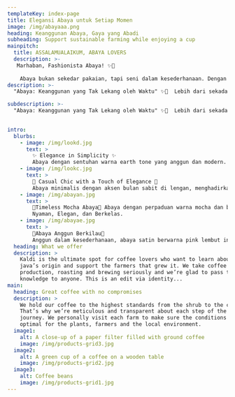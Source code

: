 ```yaml
---
templateKey: index-page
title: Elegansi Abaya untuk Setiap Momen
image: /img/abayaaa.png
heading: Keanggunan Abaya, Gaya yang Abadi
subheading: Support sustainable farming while enjoying a cup
mainpitch:
  title: ASSALAMUALAIKUM, ABAYA LOVERS 
  description: >-
   Marhaban, Fashionista Abaya! ✨🖤 
    
    Abaya bukan sekedar pakaian, tapi seni dalam kesederhanaan. Dengan sentuhan Arabic elegance dan Korean minimalism.
description: >-
  "Abaya: Keanggunan yang Tak Lekang oleh Waktu" ✨🖤  Lebih dari sekadar busana, abaya adalah perwujudan dari kelembutan, kepercayaan diri, dan gaya yang timeless. Setiap potongannya dirancang untuk memberikan kenyamanan tanpa mengorbankan estetika. Simpel, elegan, dan selalu memancarkan pesona di setiap kesempatan.

subdescription: >-
  "Abaya: Keanggunan yang Tak Lekang oleh Waktu" ✨🖤  Lebih dari sekadar busana, abaya adalah perwujudan dari kelembutan, kepercayaan diri, dan gaya yang timeless. Setiap potongannya dirancang untuk memberikan kenyamanan tanpa mengorbankan estetika. Simpel, elegan, dan selalu memancarkan pesona di setiap kesempatan.
  

intro:
  blurbs:
    - image: /img/lookd.jpg
      text: >
        ✨ Elegance in Simplicity ✨
        Abaya dengan sentuhan warna earth tone yang anggun dan modern. memberikan kenyamanan, dipadukan dengan detail kontras kesan classy.  
    - image: /img/lookc.jpg
      text: >
        🌙 Casual Chic with a Touch of Elegance 🌙
        Abaya minimalis dengan aksen bulan sabit di lengan, menghadirkan kesan santai namun tetap stylish. 
    - image: /img/abayan.jpg
      text: >
        💫Timeless Mocha Abaya💫 Abaya dengan perpaduan warna mocha dan beige yang lembut, memberikan kesan hangat, elegan, dan natural. Potongan longgar yang nyaman di padukan dengan bahan flowy, menciptakan tampilan effortless namun tetap classy. Pilihan sempurna untuk tampilan yang anggun di setiap kesempatan!
        Nyaman, Elegan, dan Berkelas.
    - image: /img/abayae.jpg
      text: >
        🌸Abaya Anggun Berkilau🌸
        Anggun dalam kesederhanaan, abaya satin berwarna pink lembut ini memberikan sentuhan mewah dan feminim. Bahannya yang jatuh indah menciptakan tampilan yang elegan. Tampilan menawan di setiap kesempatan! 
  heading: What we offer
  description: >
    Kaldi is the ultimate spot for coffee lovers who want to learn about their
    java’s origin and support the farmers that grew it. We take coffee
    production, roasting and brewing seriously and we’re glad to pass that
    knowledge to anyone. This is an edit via identity...
main:
  heading: Great coffee with no compromises
  description: >
    We hold our coffee to the highest standards from the shrub to the cup.
    That’s why we’re meticulous and transparent about each step of the coffee’s
    journey. We personally visit each farm to make sure the conditions are
    optimal for the plants, farmers and the local environment.
  image1:
    alt: A close-up of a paper filter filled with ground coffee
    image: /img/products-grid3.jpg
  image2:
    alt: A green cup of a coffee on a wooden table
    image: /img/products-grid2.jpg
  image3:
    alt: Coffee beans
    image: /img/products-grid1.jpg
---
```

